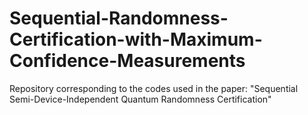 # Sequential-Randomness-Certification-with-Maximum-Confidence-Measurements
Repository corresponding to the codes used in the paper: "Sequential Semi-Device-Independent Quantum Randomness Certification"
